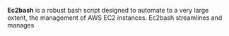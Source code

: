 **Ec2bash** is a robust bash script designed to automate to a very large extent, the management of AWS EC2 instances.
Ec2bash streamlines and manages 
